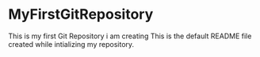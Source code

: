 # MyFirstGitRepository
This is my first Git Repository i am creating 
This is the default README file created while intializing my repository.
